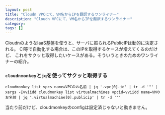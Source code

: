 ```yaml
---
layout: post
title: "Cloudn VPCにて、VM名からIPを翻訳するワンライナー"
description: "Cloudn VPCにて、VM名からIPを翻訳するワンライナー"
category: 
tags: []
---
```


CloudnのようなIaaS基盤を使うと、サーバに振られるPublicIPは動的に決定される。
CI等で自動化する場合は、このIPを取得するケースが増えてくるのだけど、
これをサクッと取得したいケースがある。そういうときのためのワンライナーの紹介。

### ``cloudnmonkey``と``jq``を使ってサクッと取得する

```
cloudmonkey list vpcs name=VPCのお名前 | jq '.vpc[0].id' | tr -d '"' | xargs -Ivviidd cloudmonkey list virtualmachines vpcid=vviidd name=VMのお名前 | jq '.virtualmachine[0].publicip' | tr -d '"'
```

当たり前だけど、cloudmonkeyのconfigは設定済じゃないと動きません。
